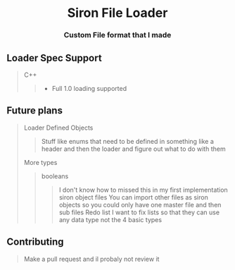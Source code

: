 <h1 style="text-align: center;">Siron File Loader</h1>
<h3 style="text-align: center;">Custom File format that I made</h3>

## Loader Spec Support
> C++
>> - Full 1.0 loading supported

## Future plans
> Loader Defined Objects
>> Stuff like enums that need to be defined in something like a header and then the loader and figure out what to do with them
>
> More types
>> booleans
>>> I don't know how to missed this in my first implementation 
>> siron object files
>>> You can import other files as siron objects so you could only have one master file and then sub files
>> Redo list
>>> I want to fix lists so that they can use any data type not the 4 basic types

## Contributing
> Make a pull request and il probaly not review it
